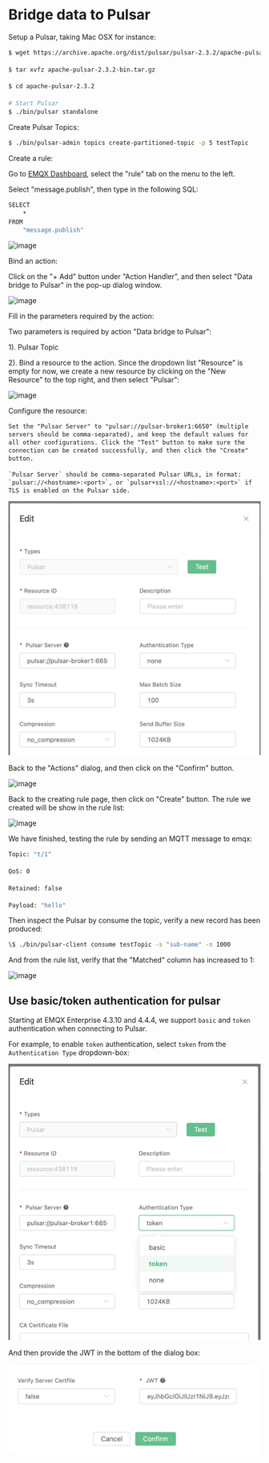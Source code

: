 # Bridge data to Pulsar

Setup a Pulsar, taking Mac OSX for instance:

```bash
$ wget https://archive.apache.org/dist/pulsar/pulsar-2.3.2/apache-pulsar-2.3.2-bin.tar.gz

$ tar xvfz apache-pulsar-2.3.2-bin.tar.gz

$ cd apache-pulsar-2.3.2

# Start Pulsar
$ ./bin/pulsar standalone

```

Create Pulsar Topics:

```bash
$ ./bin/pulsar-admin topics create-partitioned-topic -p 5 testTopic
```

Create a rule:

Go to [EMQX Dashboard](http://127.0.0.1:18083/#/rules), select the
"rule" tab on the menu to the left.

Select "message.publish", then type in the following SQL:

```bash
SELECT
    *
FROM
    "message.publish"
```

![image](./assets/rule-engine/mysql_sql_1.png)

Bind an action:

Click on the "+ Add" button under "Action Handler", and then select
"Data bridge to Pulsar" in the pop-up dialog window.

![image](./assets/rule-engine/pulsar_action_0.png)

Fill in the parameters required by the action:

Two parameters is required by action "Data bridge to Pulsar":

1). Pulsar Topic

2). Bind a resource to the action. Since the dropdown list "Resource"
is empty for now, we create a new resource by clicking on the "New
Resource" to the top right, and then select "Pulsar":

![image](./assets/rule-engine/pulsar_action_1.png)

Configure the resource:
```
Set the "Pulsar Server" to "pulsar://pulsar-broker1:6650" (multiple servers should be comma-separated), and keep the default values for all other configurations. Click the "Test" button to make sure the connection can be created successfully, and then click the "Create" button.

`Pulsar Server` should be comma-separated Pulsar URLs, in format: `pulsar://<hostname>:<port>`, or `pulsar+ssl://<hostname>:<port>` if TLS is enabled on the Pulsar side.

```
![image](./assets/rule-engine/en_pulsar_auth_none.jpg)

Back to the "Actions" dialog, and then click on the "Confirm"
    button.

![image](./assets/rule-engine/pulsar_action_2.png)

Back to the creating rule page, then click on "Create" button. The
    rule we created will be show in the rule list:

![image](./assets/rule-engine/pulsar_rule_overview_0.png)

We have finished, testing the rule by sending an MQTT message to
    emqx:

```bash
Topic: "t/1"

QoS: 0

Retained: false

Payload: "hello"
```

Then inspect the Pulsar by consume the topic, verify a new record has
been produced:

```bash
\$ ./bin/pulsar-client consume testTopic -s "sub-name" -n 1000
```

And from the rule list, verify that the "Matched" column has increased
to 1:

![image](./assets/rule-engine/pulsar_rule_overview_1.png)

## Use basic/token authentication for pulsar

Starting at EMQX Enterprise 4.3.10 and 4.4.4, we support `basic` and `token` authentication when connecting to Pulsar.

For example, to enable `token` authentication, select `token` from the `Authentication Type` dropdown-box:

![image](./assets/rule-engine/en_pulsar_auth.jpg)

And then provide the JWT in the bottom of the dialog box:

![image](./assets/rule-engine/en_pulsar_auth_token.jpg)
